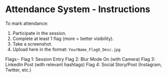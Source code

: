 # Attendance System - Instructions

 To mark attendance:
 1. Participate in the session.
 2. Complete at least 1 flag (more = better visibility).
 3. Take a screenshot.
 4. Upload here in the format: `YourName_FlagX_Desc.jpg`

 Flags:- 
 Flag 1: Session Entry 
 Flag 2: Blur Mode On (with Camera) 
 Flag 3: LinkedIn Post (with relevant hashtags) 
 Flag 4: Social Story/Post (Instagram, Twitter, etc.)
